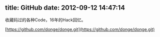 title: GitHub
date: 2012-09-12 14:47:14
---

收藏码过的各种Code，16年的Hack回忆。

[https://github.com/donge/donge.git](https://github.com/donge/donge.git)

&nbsp;

&nbsp;

&nbsp;